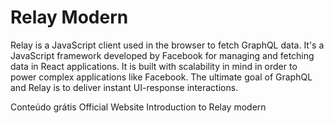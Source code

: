 # Relay Modern

Relay is a JavaScript client used in the browser to fetch GraphQL data. It's a JavaScript framework developed by Facebook for managing and fetching data in React applications. It is built with scalability in mind in order to power complex applications like Facebook. The ultimate goal of GraphQL and Relay is to deliver instant UI-response interactions.

<ResourceGroupTitle>Conteúdo grátis</ResourceGroupTitle>
<BadgeLink colorScheme='blue' badgeText='Official Website' href='https://relay.dev/'>Official Website</BadgeLink>
<BadgeLink colorScheme='yellow' badgeText='Read' href='https://relay.dev/docs/'>Introduction to Relay modern</BadgeLink>
